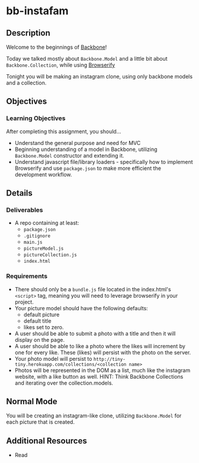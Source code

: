 # bb-instafam

## Description
Welcome to the beginnings of [Backbone](http://backbonejs.org/)!

Today we talked mostly about `Backbone.Model` and a little bit about `Backbone.Collection`, while using [Browserify](http://browserify.org/)

Tonight you will be making an instagram clone, using only backbone models and a collection.

## Objectives

### Learning Objectives

After completing this assignment, you should…

* Understand the general purpose and need for MVC
* Beginning understanding of a model in Backbone, utilizing `Backbone.Model` constructor and extending it.
* Understand javascript file/library loaders - specifically how to implement Browserify and use `package.json` to make more efficient the development workflow.

## Details

### Deliverables

* A repo containing at least:
  * `package.json`
  * `.gitignore`
  * `main.js`
  * `pictureModel.js`
  * `pictureCollection.js`
  * `index.html`

### Requirements

* There should only be a `bundle.js` file located in the index.html's `<script>` tag, meaning you will need to leverage browserify in your project.
* Your picture model should have the following defaults:
  - default picture
  - default title
  - likes set to zero.
* A user should be able to submit a photo with a title and then it will display on the page.
* A user should be able to like a photo where the likes will increment by one for every like.  These (likes) will persist with the photo on the server.
* Your photo model will persist to `http://tiny-tiny.herokuapp.com/collections/<collection name>`
* Photos will be represented in the DOM as a list, much like the instagram website, with a like button as well. HINT: Think Backbone Collections and iterating over the collection.models.

## Normal Mode

You will be creating an instagram-like clone, utilizing `Backbone.Model` for each picture that is created.

## Additional Resources

* Read []()
